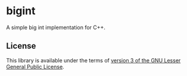 # bigint
A simple big int implementation for C++.

## License
This library is available under the terms of [version 3 of the GNU Lesser General Public License](./LICENSE).